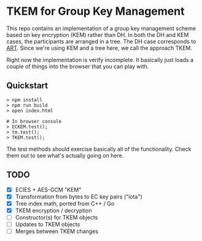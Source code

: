# TKEM for Group Key Management

This repo contains an implementation of a group key management
scheme based on key encryption (KEM) rather than DH.  In both the DH
and KEM cases, the participants are arranged in a tree.  The DH case
corresponds to [ART](https://eprint.iacr.org/2017/666).  Since we're
using KEM and a tree here, we call the approach TKEM.

Right now the implementation is verify incomplete.  It basically
just loads a couple of things into the browser that you can play
with.


## Quickstart

```
> npm install
> npm run build
> open index.html

# In browser console
> ECKEM.test();
> tm.test();
> TKEM.test();
```

The test methods should exercise basically all of the functionality.
Check them out to see what's actually going on here.


## TODO

- [x] ECIES + AES-GCM "KEM"
- [x] Transformation from bytes to EC key pairs ("iota")
- [x] Tree index math, ported from C++ / Go
- [x] TKEM encryption / decryption
- [ ] Constructor(s) for TKEM objects
- [ ] Updates to TKEM objects
- [ ] Merges between TKEM changes
